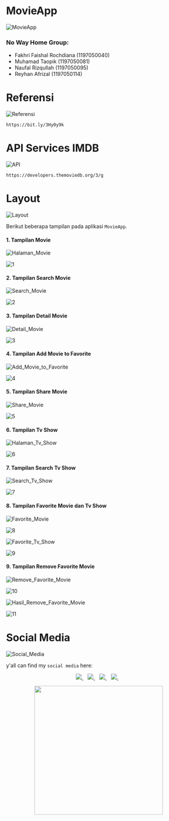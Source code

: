 # MovieApp
![MovieApp](https://img.shields.io/badge/MovieApp-Kelompok-blue)

### No Way Home Group:

- Fakhri Faishal Rochdiana (1197050040)
- Muhamad Taopik (1197050081)
- Naufal Rizqullah (1197050095)
- Reyhan Afrizal (1197050114)

# Referensi
![Referensi](https://img.shields.io/badge/MovieApp-Referensi-blue)

```
https://bit.ly/3Hy0y9k
```

# API Services IMDB
![API](https://img.shields.io/badge/MovieApp-API-blue)

```
https://developers.themoviedb.org/3/g
```

# Layout
![Layout](https://img.shields.io/badge/MovieApp-Layout-blue)

Berikut beberapa tampilan pada aplikasi `MovieApp`.

<h4>1. Tampilan Movie</h4>

![Halaman_Movie](https://img.shields.io/badge/MovieApp-Halaman%20Movie-blueviolet)

![1](images/1.png)

<h4>2. Tampilan Search Movie</h4>

![Search_Movie](https://img.shields.io/badge/MovieApp-Search%20Movie-blueviolet)

![2](images/2.png)

<h4>3. Tampilan Detail Movie</h4>

![Detail_Movie](https://img.shields.io/badge/MovieApp-Detail%20Movie-blueviolet)

![3](images/3.png)

<h4>4. Tampilan Add Movie to Favorite</h4>

![Add_Movie_to_Favorite](https://img.shields.io/badge/MovieApp-Add%20to%20Movie%20Favorite-blueviolet)

![4](images/4.png)

<h4>5. Tampilan Share Movie</h4>

![Share_Movie](https://img.shields.io/badge/MovieApp-Share%20Movie-blueviolet)

![5](images/5.png)

<h4>6. Tampilan Tv Show</h4>

![Halaman_Tv_Show](https://img.shields.io/badge/MovieApp-Halaman%20Tv%20Show-blueviolet)

![6](images/6.png)

<h4>7. Tampilan Search Tv Show</h4>

![Search_Tv_Show](https://img.shields.io/badge/MovieApp-Search%20Tv%20Show-blueviolet)

![7](images/7.png)

<h4>8. Tampilan Favorite Movie dan Tv Show</h4>

![Favorite_Movie](https://img.shields.io/badge/MovieApp-Favorite%20Movie-blueviolet)

![8](images/8.png)

![Favorite_Tv_Show](https://img.shields.io/badge/MovieApp-Favorite%20Tv%20Show-blueviolet)

![9](images/9.png)

<h4>9. Tampilan Remove Favorite Movie</h4>

![Remove_Favorite_Movie](https://img.shields.io/badge/MovieApp-Remove%20Favorite%20Movie-blueviolet)

![10](images/10.png)

![Hasil_Remove_Favorite_Movie](https://img.shields.io/badge/MovieApp-Hasil%20Remove%20Favorite%20Movie-blueviolet)

![11](images/11.png)

# Social Media
![Social_Media](https://img.shields.io/badge/Social-Media-blue)

y'all can find my `social media` here:
 
<p align='center'>
 
 <a href="https://www.facebook.com/mr.94t3z">
  <img src="https://img.shields.io/badge/Facebook-%231877F2.svg?style=for-the-badge&logo=Facebook&logoColor=white" />        
 </a>&nbsp;&nbsp;
 
 <a href="https://www.instagram.com/m.taopik_/">
  <img src="https://img.shields.io/badge/instagram-E4405F?style=for-the-badge&logo=instagram&logoColor=white" /> 
 </a>&nbsp;&nbsp;
 
 <a href="https://www.linkedin.com/in/muhamad-taopik-8b0746174">
  <img src="https://img.shields.io/badge/linkedin-%230077B5.svg?&style=for-the-badge&logo=linkedin&logoColor=white" />
 </a>&nbsp;&nbsp;
 
 <a href="https://twitter.com/mr94t3z">
  <img src="https://img.shields.io/twitter/follow/mr94t3z?color=1DA1F2&logo=twitter&style=for-the-badge" />
 </a>&nbsp;&nbsp;
  
</p>

<p align='center'>
 <a href="#">
  <img src="https://github-readme-stats.vercel.app/api?username=Mr94t3z&show_icons=true&count_private=true&theme=dark" width="350">
 </a>
</p>

